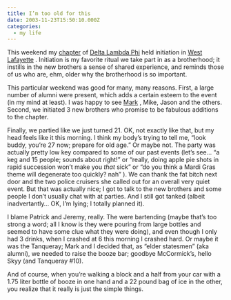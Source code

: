 ```yaml
---
title: I’m too old for this
date: 2003-11-23T15:50:10.000Z
categories:
  - my life
---
```

This weekend my [chapter][1]  of [Delta Lambda Phi][2]  held initiation in [West Lafayette][3] . Initiation is my favorite ritual we take part in as a brotherhood; it instills in the new brothers a sense of shared experience, and reminds those of us who are, ehm, older why the brotherhood is so important.

This particular weekend was good for many, many reasons. First, a large number of alumni were present, which adds a certain esteem to the event (in my mind at least). I was happy to see [Mark][4] , Mike, Jason and the others. Second, we initiated 3 new brothers who promise to be fabulous additions to the chapter.

Finally, we partied like we just turned 21. <span class="caps">OK</span>, not exactly like that, but my head feels like it this morning. I think my body’s trying to tell me, “look buddy, you’re 27 now; prepare for old age.” Or maybe not. The party was actually pretty low key compared to some of our past events (let’s see… “a keg and 15 people; sounds about right!” or “really, doing apple pie shots in rapid succession won’t make you _that_ sick” or “do you think a Mardi Gras theme will degenerate too quickly? nah” ). We can thank the fat bitch next door and the two police cruisers she called out for an overall very quiet event. But that was actually nice; I got to talk to the new brothers and some people I don’t usually chat with at parties. And I still got tanked (albeit inadvertantly… <span class="caps">OK</span>, I’m lying; I totally planned it).

I blame Patrick and Jeremy, really. The were bartending (maybe that’s too strong a word; all I know is they were pouring from large bottles and seemed to have some clue what they were doing), and even though I only had 3 drinks, when I crashed at 6 this morning I crashed hard. Or maybe it was the Tanqueray; Mark and I decided that, as “elder statesmen” (aka alumni), we needed to raise the booze bar; goodbye McCormick’s, hello Skyy (and Tanqueray #10).

And of course, when you’re walking a block and a half from your car with a 1.75 liter bottle of booze in one hand and a 22 pound bag of ice in the other, you realize that it really is just the simple things.
>

 [1]: http://www.dlp.org/alphabeta
 [2]: http://www.dlp.org
 [3]: http://www.purdue.edu
 [4]: http://www.markotic.net
